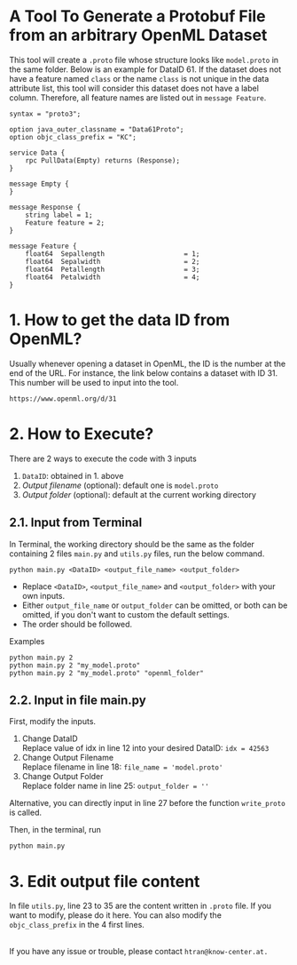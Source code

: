 # A Tool To Generate a Protobuf File from an arbitrary OpenML Dataset

This tool will create a `.proto` file whose structure looks like `model.proto` in the same folder. Below is an example for DataID 61. If the dataset does not have a feature named `class` or the name `class` is not unique in the data attribute list, this tool will consider this dataset does not have a label column. Therefore, all feature names are listed out in `message Feature`.

```
syntax = "proto3";

option java_outer_classname = "Data61Proto";
option objc_class_prefix = "KC";

service Data { 
	rpc PullData(Empty) returns (Response);
}

message Empty {
}

message Response {
	string label = 1;
	Feature feature = 2;
}

message Feature {
	float64  Sepallength                    = 1;
	float64  Sepalwidth                     = 2;
	float64  Petallength                    = 3;
	float64  Petalwidth                     = 4;
}
```
# 1. How to get the data ID from OpenML?
Usually whenever opening a dataset in OpenML, the ID is the number at the end of the URL. For instance, the link below contains a dataset with ID 31. This number will be used to input into the tool.
```
https://www.openml.org/d/31
```
# 2. How to Execute?
There are 2 ways to execute the code with 3 inputs
1. `DataID`: obtained in 1. above
2. *Output filename* (optional): default one is `model.proto`
3. *Output folder* (optional): default at the current working directory
 
## 2.1. Input from Terminal

In Terminal, the working directory should be the same as the folder containing 2 files `main.py` and `utils.py` files, run the below command.
```
python main.py <DataID> <output_file_name> <output_folder>
```
- Replace `<DataID>`, `<output_file_name>` and `<output_folder>` with your own inputs. 
- Either `output_file_name` or `output_folder` can be omitted, or both can be omitted, if you don't want to custom the default settings.
- The order should be followed.

Examples
```
python main.py 2
python main.py 2 "my_model.proto"
python main.py 2 "my_model.proto" "openml_folder"
```
## 2.2. Input in file main.py
First, modify the inputs.
1. Change DataID
    <br/>Replace value of idx in line 12 into your desired DataID: `idx = 42563`
2. Change Output Filename
<br> Replace filename in line 18: `file_name = 'model.proto'`
3. Change Output Folder
<br/> Replace folder name in line 25: `output_folder = ''`

Alternative, you can directly input in line 27 before the function `write_proto` is called.

Then, in the terminal, run
```
python main.py
```
# 3. Edit output file content
In file `utils.py`, line 23 to 35 are the content written in `.proto` file.
If you want to modify, please do it here. You can also modify the `objc_class_prefix` in the 4 first lines.

<br/> If you have any issue or trouble, please contact `htran@know-center.at.`
